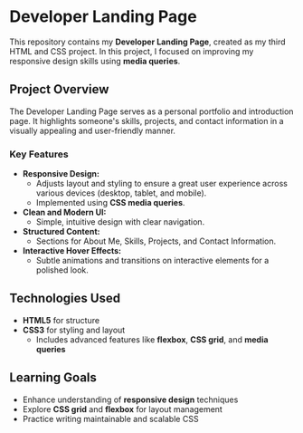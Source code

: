 # Developer Landing Page

This repository contains my **Developer Landing Page**, created as my third HTML and CSS project. In this project, I focused on improving my responsive design skills using **media queries**.

## Project Overview

The Developer Landing Page serves as a personal portfolio and introduction page. It highlights someone's skills, projects, and contact information in a visually appealing and user-friendly manner.

### Key Features
- **Responsive Design:**
  - Adjusts layout and styling to ensure a great user experience across various devices (desktop, tablet, and mobile).
  - Implemented using **CSS media queries**.
- **Clean and Modern UI:**
  - Simple, intuitive design with clear navigation.
- **Structured Content:**
  - Sections for About Me, Skills, Projects, and Contact Information.
- **Interactive Hover Effects:**
  - Subtle animations and transitions on interactive elements for a polished look.

## Technologies Used
- **HTML5** for structure
- **CSS3** for styling and layout
  - Includes advanced features like **flexbox**, **CSS grid**, and **media queries**

## Learning Goals
- Enhance understanding of **responsive design** techniques
- Explore **CSS grid** and **flexbox** for layout management
- Practice writing maintainable and scalable CSS

